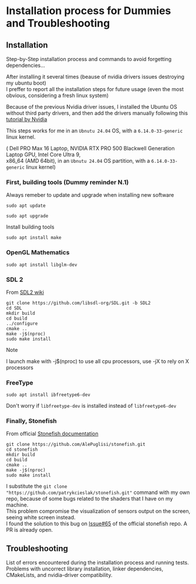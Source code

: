 # Installation process for Dummies and Troubleshooting

## Installation

Step-by-Step installation process and commands to avoid forgetting dependencies...<br/>

After installing it several times (beause of nvidia drivers issues destroying my ubuntu boot)<br/>
I preffer to report all the installation steps for future usage (even the most obvious, considering a fresh linux system)

Because of the previous Nvidia driver issues, I installed the Ubuntu OS without third party drivers, and then add the drivers manually following this [tutorial by Nvidia](https://docs.nvidia.com/datacenter/tesla/driver-installation-guide/index.html#) 

This steps works for me in an `Ubnutu 24.04` OS, with a `6.14.0-33-generic` linux kernel. <br/>

( Dell PRO Max 16 Laptop, NVIDIA RTX PRO 500 Blackwell Generation Laptop GPU, Intel Core Ultra 9, <br/> 
x86_64 (AMD 64bit), in an `Ubnutu 24.04` OS partition, with a `6.14.0-33-generic` linux kernel)

### First, building tools (Dummy reminder N.1)

Always remeber to update and upgrade when installing new software 
```
sudo apt update
```
```
sudo apt upgrade
```
Install building tools
```
sudo apt install make 
```

### OpenGL Mathematics 

```
sudo apt install libglm-dev
```

### SDL 2
From [SDL2 wiki](https://wiki.libsdl.org/SDL2/Installation)

```
git clone https://github.com/libsdl-org/SDL.git -b SDL2
cd SDL
mkdir build
cd build
../configure
cmake ..
make -j$(nproc)
sudo make install
```

> [!NOTE]
> I launch make with -j$(nproc) to use all cpu processors, use -jX to rely on X processors


### FreeType
```
sudo apt install ibfreetype6-dev
```
Don't worry if `libfreetype-dev` is installed instead of `libfreetype6-dev`


### Finally, Stonefish
From official [Stonefish documentation](https://stonefish.readthedocs.io/en/latest/install.html)
```
git clone https://github.com/AlePuglisi/stonefish.git
cd stonefish
mkdir build
cd build
cmake ..
make -j$(nproc)
sudo make install
```

I substitute the `git clone "https://github.com/patrykcieslak/stonefish.git"` command with my own repo, because of some bugs related to the shaders that I have on my machine.<br/>
This problem compromise the visualization of sensors output on the screen, seeing white screen instead. <br/>
I found the solution to this bug on [Issue#65](https://github.com/patrykcieslak/stonefish/issues/65#issue-3390696136) of the official stonefish repo. A PR is already open.

## Troubleshooting
List of errors encountered during the installation process and running tests. <br/>
Problems with uncorrect library installation, linker dependencies, CMakeLists, and nvidia-driver compatibility.

